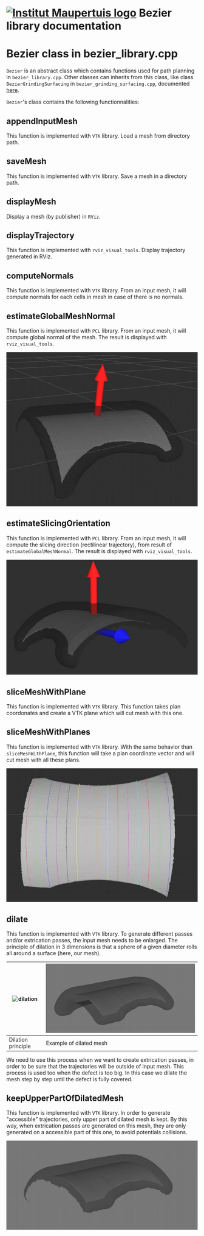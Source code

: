  [![Institut Maupertuis logo](https://avatars1.githubusercontent.com/u/12760694?v=3&s=80)](http://www.institutmaupertuis.fr) Bezier library documentation
=============================

Bezier class in bezier_library.cpp
==================================

`Bezier` is an abstract class which contains functions used for path planning in `bezier_library.cpp`. Other classes can inherits from this class, like class `BezierGrindingSurfacing` in `bezier_grinding_surfacing.cpp`, documented [here](README_bezier_grinding_surfacing.md).

`Bezier`'s class contains the following functionnalities:

appendInputMesh
---------------
This function is implemented with `VTK` library.
Load a mesh from directory path.


saveMesh
--------
This function is implemented with `VTK` library.
Save a mesh in a directory path.


displayMesh
-----------
Display a mesh (by publisher) in `RViz`.


displayTrajectory
-----------------
This function is implemented with `rviz_visual_tools`.
Display trajectory generated in RViz.

computeNormals
--------------
This function is implemented with `VTK` library.
From an input mesh, it will compute normals for each cells in mesh in case of there is no normals.


estimateGlobalMeshNormal
------------------------
This function is implemented with `PCL` library.
From an input mesh, it will compute global normal of the mesh.
The result is displayed with `rviz_visual_tools`.

![mesh_normal](mesh_normal.png)


estimateSlicingOrientation
--------------------------
This function is implemented with `PCL` library.
From an input mesh, it will compute the slicing direction (rectilinear trajectory), from result of `estimateGlobalMeshNormal`.
The result is displayed with `rviz_visual_tools`.

![mesh_slicing_vector](mesh_slicing_vector.png)


sliceMeshWithPlane
------------------
This function is implemented with `VTK` library.
This function takes plan coordonates and create a VTK plane which will cut mesh with this one.

sliceMeshWithPlanes
-------------------
This function is implemented with `VTK` library.
With the same behavior than `sliceMeshWithPlane`, this function will take a plan coordinate vector and will cut mesh with all these plans.

![slice_mesh_with_planes](slice_mesh_with_planes.png)


dilate
------
This function is implemented with `VTK` library.
To generate different passes and/or extrication passes, the input mesh needs to be enlarged.
The principle of dilation in 3 dimensions is that a sphere of a given diameter rolls all around a surface (here, our mesh).

![dilation](dilation.png)                   | ![mesh_plane](dilation.jpg)
------------------------------------------- | ------------------------------
Dilation principle                          | Example of dilated mesh

We need to use this process when we want to create extrication passes, in order to be sure that the trajectories will be outside of input mesh.
This process is used too when the defect is too big. In this case we dilate the mesh step by step until the defect is fully covered.


keepUpperPartOfDilatedMesh
--------------------------
This function is implemented with `VTK` library.
In order to generate "accessible" trajectories, only upper part of dilated mesh is kept.
By this way, when extrication passes are generated on this mesh, they are only generated on a accessible part of this one, to avoid potentials collisions.

![upper_part_of_dilated_mesh](upper_part_of_dilated_mesh.png)
